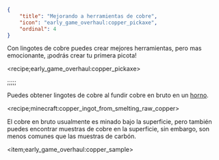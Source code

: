 ```json
{
	"title": "Mejorando a herramientas de cobre",
	"icon": "early_game_overhaul:copper_pickaxe",
	"ordinal": 4
}
```

Con lingotes de cobre puedes crear mejores herramientas, pero mas emocionante, ¡podrás crear tu primera picota!

<recipe;early_game_overhaul:copper_pickaxe>

;;;;;

Puedes obtener lingotes de cobre al fundir cobre en bruto en un [horno](^early_game_overhaul:furnace).

<recipe;minecraft:copper_ingot_from_smelting_raw_copper>

El cobre en bruto usualmente es minado bajo la superficie, pero también puedes encontrar muestras de cobre en la superficie, sin embargo, son menos comunes que las muestras de carbón.

<item;early_game_overhaul:copper_sample>